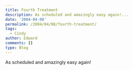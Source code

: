 ```yaml
---
title: Fourth Treatment
description: As scheduled and amazingly easy again!...
date: '2004-04-08'
permalink: /2004/04/08/fourth-treatment/
tags:
  - Cindy
author: Edward
comments: []
type: Blog
---
```


As scheduled and amazingly easy again!

